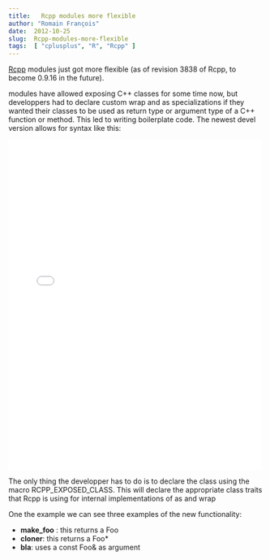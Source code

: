 ```yaml
---
title:   Rcpp modules more flexible
author: "Romain François"
date:  2012-10-25
slug:  Rcpp-modules-more-flexible
tags:  [ "cplusplus", "R", "Rcpp" ]
---
```

<div class="post-content">

<p>
<a href="http://dirk.eddelbuettel.com/code/rcpp.html">Rcpp</a> modules just got more flexible (as of revision 3838 of Rcpp, to become 0.9.16 in the future).
</p>

<p>
modules have allowed exposing C++ classes for some time now, but developpers had to declare custom wrap and as specializations if they wanted their classes to be used as return type or argument type of a C++ function or method. This led to writing boilerplate code. The newest devel version allows for syntax like this:
</p>

<iframe src="/public/packages/Rcpp/Mod.cpp.html" width="500" height="650" frameborder="0" scrolling="none">Mod.cpp.html</iframe>

<p>The only thing the developper has to do is to declare the class using the macro RCPP_EXPOSED_CLASS. This will declare the appropriate class traits that Rcpp is using for internal implementations of as and wrap</p>

<p>One the example we can see three examples of the new functionality:</p>
<ul>
<li>
<strong>make_foo</strong> : this returns a Foo</li>
<li>
<strong>cloner</strong>: this returns a Foo*</li>
<li>
<strong>bla</strong>: uses a const Foo&amp; as argument</li>
</ul>
<br><br>
</div>
